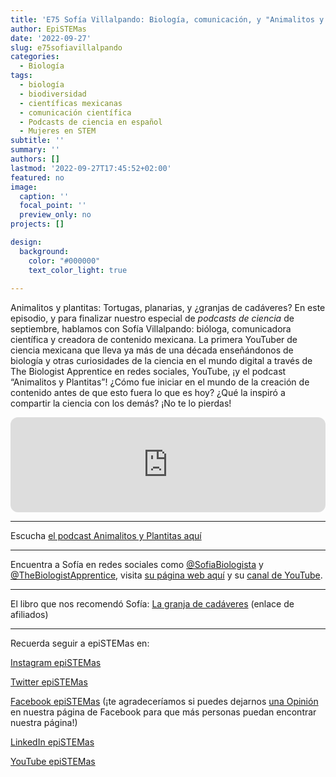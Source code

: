 ```yaml
---
title: 'E75 Sofía Villalpando: Biología, comunicación, y "Animalitos y Plantitas"'
author: EpiSTEMas
date: '2022-09-27'
slug: e75sofiavillalpando
categories:
  - Biología
tags:
  - biología
  - biodiversidad
  - científicas mexicanas
  - comunicación científica
  - Podcasts de ciencia en español
  - Mujeres en STEM
subtitle: ''
summary: ''
authors: []
lastmod: '2022-09-27T17:45:52+02:00'
featured: no
image:
  caption: ''
  focal_point: ''
  preview_only: no
projects: []

design:
  background:
    color: "#000000"
    text_color_light: true
    
---
```


Animalitos y plantitas: Tortugas, planarias, y ¿granjas de cadáveres? En este episodio, y para finalizar nuestro especial de _podcasts de ciencia_ de septiembre, hablamos con Sofía Villalpando: bióloga, comunicadora científica y creadora de contenido mexicana. La primera YouTuber de ciencia mexicana que lleva ya más de una década enseñándonos de biología y otras curiosidades de la ciencia en el mundo digital a través de The Biologist Apprentice en redes sociales, YouTube, ¡y el podcast “Animalitos y Plantitas”! ¿Cómo fue iniciar en el mundo de la creación de contenido antes de que esto fuera lo que es hoy? ¿Qué la inspiró a compartir la ciencia con los demás? ¡No te lo pierdas!

<iframe style="border-radius:12px" src="https://open.spotify.com/embed/episode/7IlnQVbEZPZMlrhQnw4zYW?utm_source=generator&theme=0" width="100%" height="152" frameBorder="0" allowfullscreen="" allow="autoplay; clipboard-write; encrypted-media; fullscreen; picture-in-picture" loading="lazy"></iframe>

- - - - -


Escucha [el podcast Animalitos y Plantitas aquí](https://open.spotify.com/show/6jLEnu19C9pfw6K12KiR6C?si=6cc27d267b5740be)


- - - - -


Encuentra a Sofía en redes sociales como [@SofiaBiologista](https://www.instagram.com/sofiabiologista/) y [@TheBiologistApprentice](https://www.instagram.com/thebiologista/), visita [su página web aquí](www.thebiologistapprentice.com) y su [canal de YouTube](www.youtube.com/TheBiologistApprentice).


- - - - -


El libro que nos recomendó Sofía: [La granja de cadáveres](https://amzn.to/3fhTUvb) (enlace de afiliados)


- - - - -

Recuerda seguir a epiSTEMas en:

[Instagram epiSTEMas](https://www.instagram.com/epistemas/)  

[Twitter epiSTEMas](https://twitter.com/epiSTEMas_Pod)

[Facebook epiSTEMas](https://www.facebook.com/epiSTEMasPod) (¡te agradeceríamos si puedes dejarnos [una Opinión](https://www.facebook.com/epiSTEMasPod/reviews/) en nuestra página de Facebook para que más personas puedan encontrar nuestra página!)

[LinkedIn epiSTEMas](https://www.linkedin.com/company/epistemas-podcast/)

[YouTube epiSTEMas](https://www.youtube.com/@epistemaspodcast)
